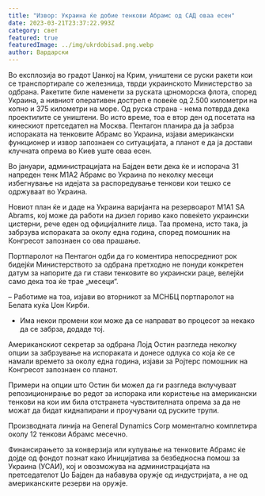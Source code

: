 ```yaml
---
title: "Извор: Украина ќе добие тенкови Абрамс од САД оваа есен"
date: 2023-03-21T23:37:22.993Z
category: свет
featured: true
featuredImage: ../img/ukrdobisad.png.webp
author: Вардарски
---
```


Во експлозија во градот Џанкој на Крим, уништени се руски ракети кои се транспортирале со железница, тврди украинското Министерство за одбрана. Ракетите биле наменети за руската црноморска флота, според Украина, а нивниот оперативен дострел е повеќе од 2.500 километри на копно и 375 километри на море. Од руска страна - нема потврда дека проектилите се уништени. Во исто време, тоа е втор ден од посетата на кинескиот претседател на Москва. Пентагон планира да ја забрза испораката на тенковите Абрамс во Украина, изјави американски функционер и извор запознаен со ситуацијата, а планот е да ја достави клучната опрема во Киев уште оваа есен.

Во јануари, администрацијата на Бајден вети дека ќе и испорача 31 напреден тенк М1А2 Абрамс во Украина по неколку месеци избегнување на идејата за распоредување тенкови кои тешко се одржуваат во Украина.

Новиот план ќе и даде на Украина варијанта на резервоарот M1A1 SA Abrams, кој може да работи на дизел гориво како повеќето украински цистерни, рече еден од официјалните лица. Таа промена, исто така, ја забрзува испораката за околу една година, според помошник на Конгресот запознаен со ова прашање.

Портпаролот на Пентагон одби да го коментира непосредниот рок бидејќи Министерството за одбрана претходно не понуди конкретен датум за напорите да ги стави тенковите во украински раце, велејќи само дека тоа ќе трае „месеци“.

– Работиме на тоа, изјави во вторникот за МСНБЦ портпаролот на Белата куќа Џон Кирби.

- Има некои промени кои може да се направат во процесот за некако да се забрза, додаде тој.

Американскиот секретар за одбрана Лојд Остин разгледа неколку опции за забрзување на испораката и донесе одлука со која ќе се намали времето за околу една година, изјави за Ројтерс помошник на Конгресот запознаен со планот.

Примери на опции што Остин би можел да ги разгледа вклучуваат репозиционирање во редот за испорака или користење на американски тенкови на кои им била отстранета чувствителната опрема за да не можат да бидат киднапирани и проучувани од руските трупи.

Производната линија на General Dynamics Corp моментално комплетира околу 12 тенкови Абрамс месечно.

Финансирањето за конверзија или купување на тенковите Абрамс ќе дојде од фондот познат како Иницијатива за безбедносна помош за Украина (УСАИ), кој и овозможува на администрацијата на претседателот Џо Бајден да набавува оружје од индустријата, а не од американските резерви на оружје.
